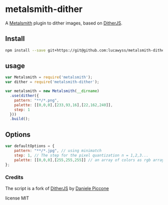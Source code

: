# metalsmith-dither

A [Metalsmith](https://github.com/metalsmith/metalsmith) plugin to dither images, based on [DitherJS](https://github.com/dpiccone/ditherjs).

## Install

```sh
npm install --save git+https://git@github.com:lucawyss/metalsmith-dither.git
```

## usage

```js
var Metalsmith = require('metalsmith');
var dither = require('metalsmith-dither');

var metalsmith = new Metalsmith(__dirname)
  .use(dither({
    pattern: "**/*.png",
    palette: [[0,0,0],[233,93,16],[22,162,240]],
    step: 1
  }))
  .build();
```

## Options

```javascript
var defaultOptions = {
    pattern: "**/*.jpg", // using minimatch
    step: 1, // The step for the pixel quantization n = 1,2,3...
    palette: [[0,0,0],[255,255,255]] // an array of colors as rgb arrays
};
```

### Credits

The script is a fork of [DitherJS](https://github.com/dpiccone/ditherjs) by [Daniele Piccone](http://www.danielepiccone.com)

license MIT
